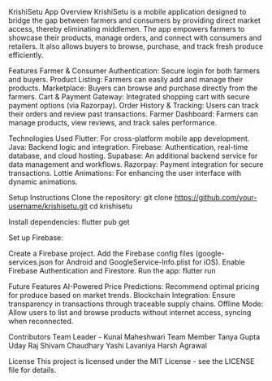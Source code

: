 KrishiSetu App
Overview
KrishiSetu is a mobile application designed to bridge the gap between farmers and consumers by providing direct market access, thereby eliminating middlemen. The app empowers farmers to showcase their products, manage orders, and connect with consumers and retailers. It also allows buyers to browse, purchase, and track fresh produce efficiently.

Features
Farmer & Consumer Authentication: Secure login for both farmers and buyers.
Product Listing: Farmers can easily add and manage their products.
Marketplace: Buyers can browse and purchase directly from the farmers.
Cart & Payment Gateway: Integrated shopping cart with secure payment options (via Razorpay).
Order History & Tracking: Users can track their orders and review past transactions.
Farmer Dashboard: Farmers can manage products, view reviews, and track sales performance.

Technologies Used
Flutter: For cross-platform mobile app development.
Java: Backend logic and integration.
Firebase: Authentication, real-time database, and cloud hosting.
Supabase: An additional backend service for data management and workflows.
Razorpay: Payment integration for secure transactions.
Lottie Animations: For enhancing the user interface with dynamic animations.

Setup Instructions
Clone the repository:
git clone https://github.com/your-username/krishisetu.git
cd krishisetu

Install dependencies:
flutter pub get

Set up Firebase:

Create a Firebase project.
Add the Firebase config files (google-services.json for Android and GoogleService-Info.plist for iOS).
Enable Firebase Authentication and Firestore.
Run the app:
flutter run

Future Features
AI-Powered Price Predictions: Recommend optimal pricing for produce based on market trends.
Blockchain Integration: Ensure transparency in transactions through traceable supply chains.
Offline Mode: Allow users to list and browse products without internet access, syncing when reconnected.

Contributors
Team Leader - Kunal Maheshwari
Team Member
Tanya Gupta
Uday Raj
Shivam Chaudhary
Yashi Lavaniya
Harsh Agrawal

License
This project is licensed under the MIT License - see the LICENSE file for details.

